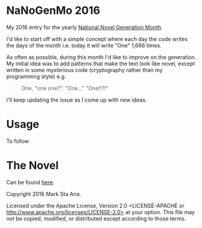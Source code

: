 # NaNoGenMo 2016

My 2016 entry for the yearly [National Novel Generation Month](https://github.com/NaNoGenMo/2016).

I'd like to start off with a simple concept where each day the code writes the days of the month i.e. today it will write "One" 1,666 times.

As often as possible, during this month I'd like to improve on the generation. My initial idea was to add patterns that make the text look like novel, except written in some mysterious code (cryptography rather than my programming style) e.g.

> One, "one one?".
> "One..."
> "One!!?!"

I'll keep updating the issue as I come up with new ideas.

# Usage

To follow

# The Novel

Can be found [here](https://github.com/booyaa/nanogenmo2016/blob/master/novel.md).

Copyright 2016 Mark Sta Ana.

Licensed under the Apache License, Version 2.0 <LICENSE-APACHE or
http://www.apache.org/licenses/LICENSE-2.0> at your option. This file may not
be copied, modified, or distributed except according to those terms.
